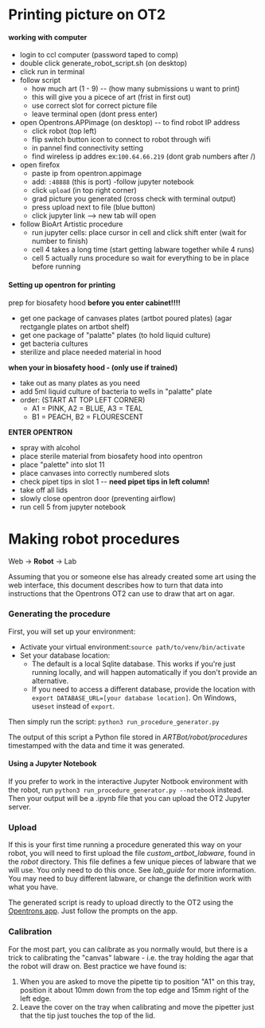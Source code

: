# Printing picture on OT2
#### working with computer
- login to ccl computer (password taped to comp)
- double click generate_robot_script.sh (on desktop)
- click run in terminal
- follow script
    - how much art (1 - 9) -- (how many submissions u want to print)
    - this will give you a picece of art (frist in first out)
    - use correct slot for correct picture file
    - leave terminal open (dont press enter)
- open Opentrons.APPimage (on desktop) -- to find robot IP address
    - click robot (top left)
    - flip switch button icon to connect to robot through wifi
    - in pannel find connectivity setting 
    - find wireless ip addres ex:```100.64.66.219``` (dont grab numbers after /)
- open firefox
    - paste ip from opentron.appimage
    - add: ```:48888``` (this is port)
-follow jupyter notebook 
    - click ```upload``` (in top right corner)
    - grad picture you generated (cross check with terminal output)
    - press upload next to file (blue button)
    - click jupyter link --> new tab will open
- follow BioArt Artistic procedure
    - run jupyter cells: place cursor in cell and click shift enter (wait for number to finish)
    - cell 4 takes a long time (start getting labware together while 4 runs)
    - cell 5 actually runs procedure so wait for everything to be in place before running

#### Setting up opentron for printing
prep for biosafety hood
**before you enter cabinet!!!!**
- get one package of canvases plates (artbot poured plates) (agar rectgangle plates on artbot shelf)
- get one package of "palatte" plates (to hold liquid culture)
- get bacteria cultures
- sterilize and place needed material in hood

**when your in biosafety hood - (only use if trained)**
- take out as many plates as you need
- add 5ml liquid culture of bacteria to wells in "palatte" plate
- order: (START AT TOP LEFT CORNER) 
    - A1 = PINK, A2 = BLUE, A3 = TEAL
    - B1 = PEACH, B2 = FLOURESCENT

**ENTER OPENTRON**
- spray with alcohol 
- place sterile material from biosafety hood into opentron
- place "palette" into slot 11
- place canvases into correctly numbered slots
- check pipet tips in slot 1 -- **need pipet tips in left column!**
- take off all lids
- slowly close opentron door (preventing airflow)
- run cell 5 from jupyter notebook

# Making robot procedures  

Web -> **Robot** -> Lab  

Assuming that you or someone else has already created some art using the web interface, this document describes how to 
turn that data into instructions that the Opentrons OT2 can use to draw that art on agar.

### Generating the procedure

First, you will set up your environment:
- Activate your virtual environment:```source path/to/venv/bin/activate```
- Set your database location:
    - The default is a local Sqlite database. This works if you're just running locally, and will happen automatically
    if you don't provide an alternative.
    - If you need to access a different database, provide the location with
    ```export DATABASE_URL=[your database location]```. On Windows, use```set``` instead of ```export```.

Then simply run the script: ```python3 run_procedure_generator.py```

The output of this script a Python file stored in _ARTBot/robot/procedures_
timestamped with the data and time it was generated.

#### Using a Jupyter Notebook
If you prefer to work in the interactive Jupyter Notbook environment with the robot, run
```python3 run_procedure_generator.py --notebook``` instead. Then your output will be a .ipynb file that you can upload
the OT2 Jupyter server.

### Upload

If this is your first time running a procedure generated this way on your robot, you will need to first upload the file
_custom_artbot_labware_, found in the _robot_ directory. This file defines a few unique pieces of labware that we will
use. You only need to do this once. See _lab_guide_ for more information. You may need to buy different labware, or
change the definition work with what you have.

The generated script is ready to upload directly to the OT2 using the [Opentrons app](www.opentrons.com).
Just follow the prompts on the app.

### Calibration

For the most part, you can calibrate as you normally would, but there is a trick to calibrating the
"canvas" labware - i.e. the tray holding the agar that the robot will draw on. Best practice we have found is:
1. When you are asked to move the pipette tip to position "A1" on this tray, position it about 10mm down from the top
edge and 15mm right of the left edge.
2. Leave the cover on the tray when calibrating and move the pipetter just that the tip just touches the top of the lid.